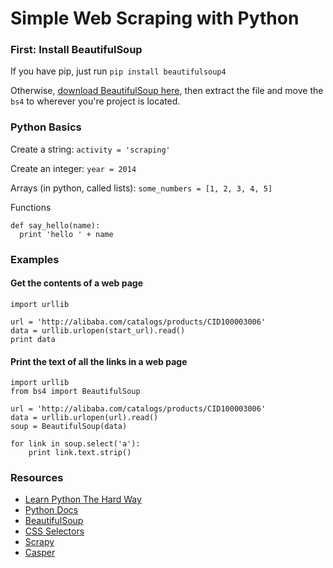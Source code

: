 Simple Web Scraping with Python
===============================

### First: Install BeautifulSoup

If you have pip, just run `pip install beautifulsoup4`

Otherwise, [download BeautifulSoup here](http://www.crummy.com/software/BeautifulSoup/bs4/download/4.3/beautifulsoup4-4.3.2.tar.gz), then extract the file and move the `bs4` to wherever you're project is located.

### Python Basics

Create a string:
`activity = 'scraping'`

Create an integer:
`year = 2014`

Arrays (in python, called lists):
`some_numbers = [1, 2, 3, 4, 5]`

Functions
```
def say_hello(name):
  print 'hello ' + name
```

### Examples

#### Get the contents of a web page
```
import urllib

url = 'http://alibaba.com/catalogs/products/CID100003006'
data = urllib.urlopen(start_url).read()
print data
```

#### Print the text of all the links in a web page
```
import urllib
from bs4 import BeautifulSoup

url = 'http://alibaba.com/catalogs/products/CID100003006'
data = urllib.urlopen(url).read()
soup = BeautifulSoup(data)

for link in soup.select('a'):
    print link.text.strip()

```

### Resources
* [Learn Python The Hard Way](http://learnpythonthehardway.org/book/)
* [Python Docs](https://docs.python.org/2.7/)
* [BeautifulSoup](http://www.crummy.com/software/BeautifulSoup/bs4/doc/)
* [CSS Selectors](http://www.w3schools.com/cssref/css_selectors.asp)
* [Scrapy](http://scrapy.org/)
* [Casper](http://casperjs.org/)
